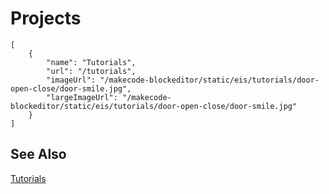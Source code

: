# Projects

```codecard
[
    {
        "name": "Tutorials",
        "url": "/tutorials",
        "imageUrl": "/makecode-blockeditor/static/eis/tutorials/door-open-close/door-smile.jpg",
        "largeImageUrl": "/makecode-blockeditor/static/eis/tutorials/door-open-close/door-smile.jpg"
    }
]
```

## See Also

[Tutorials](/tutorials)

